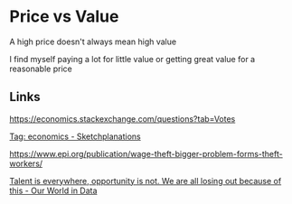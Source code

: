 ---
---


# Price vs Value 

A high price doesn't always mean high value 

I find myself paying a lot for little value or getting great value for a reasonable price 



## Links 

<https://economics.stackexchange.com/questions?tab=Votes>

[Tag: economics - Sketchplanations](https://sketchplanations.com/tags/economics)

<https://www.epi.org/publication/wage-theft-bigger-problem-forms-theft-workers/>

[Talent is everywhere, opportunity is not. We are all losing out because of this - Our World in Data](https://ourworldindata.org/talent-is-everywhere-opportunity-is-not)
